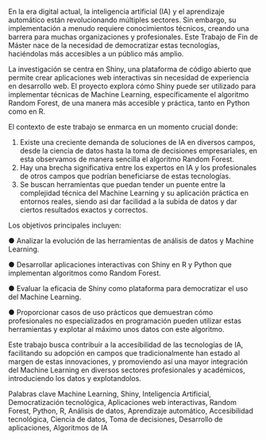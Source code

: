 En la era digital actual, la inteligencia artificial (IA) y el aprendizaje automático están
revolucionando múltiples sectores. Sin embargo, su implementación a menudo requiere
conocimientos técnicos, creando una barrera para muchas organizaciones y profesionales.
Este Trabajo de Fin de Máster nace de la necesidad de democratizar estas tecnologías,
haciéndolas más accesibles a un público más amplio.

La investigación se centra en Shiny, una plataforma de código abierto que permite crear
aplicaciones web interactivas sin necesidad de experiencia en desarrollo web. El proyecto
explora cómo Shiny puede ser utilizado para implementar técnicas de Machine Learning,
específicamente el algoritmo Random Forest, de una manera más accesible y práctica,
tanto en Python como en R.

El contexto de este trabajo se enmarca en un momento crucial donde:
1. Existe una creciente demanda de soluciones de IA en diversos campos, desde la
ciencia de datos hasta la toma de decisiones empresariales, en esta observamos de
manera sencilla el algoritmo Random Forest.
2. Hay una brecha significativa entre los expertos en IA y los profesionales de otros
campos que podrían beneficiarse de estas tecnologías.
3. Se buscan herramientas que puedan tender un puente entre la complejidad técnica
del Machine Learning y su aplicación práctica en entornos reales, siendo asi dar
facilidad a la subida de datos y dar ciertos resultados exactos y correctos.

Los objetivos principales incluyen:

● Analizar la evolución de las herramientas de análisis de datos y Machine Learning.

● Desarrollar aplicaciones interactivas con Shiny en R y Python que implementan
algoritmos como Random Forest.

● Evaluar la eficacia de Shiny como plataforma para democratizar el uso del Machine
Learning.

● Proporcionar casos de uso prácticos que demuestran cómo profesionales no
especializados en programación pueden utilizar estas herramientas y explotar al
máximo unos datos con este algoritmo.

Este trabajo busca contribuir a la accesibilidad de las tecnologías de IA, facilitando su
adopción en campos que tradicionalmente han estado al margen de estas innovaciones, y
promoviendo así una mayor integración del Machine Learning en diversos sectores
profesionales y académicos, introduciendo los datos y explotandolos.

Palabras clave
Machine Learning, Shiny, Inteligencia Artificial, Democratización tecnológica, Aplicaciones web interactivas, Random Forest,
Python, R, Análisis de datos, Aprendizaje automático, Accesibilidad tecnológica, Ciencia de datos, Toma de decisiones,
Desarrollo de aplicaciones, Algoritmos de IA
